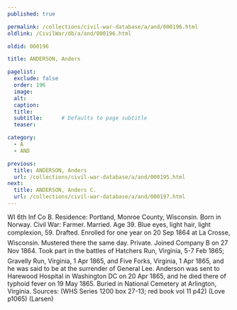 ```yaml
---
published: true

permalink: /collections/civil-war-database/a/and/000196.html
oldlink: /CivilWar/db/a/and/000196.html

oldid: 000196

title: ANDERSON, Anders

pagelist:
  exclude: false
  order: 196
  image: 
  alt:
  caption:
  title:
  subtitle:      # Defaults to page subtitle
  teaser:

category: 
  - A 
  - AND

previous:
  title: ANDERSON, Anders
  url: /collections/civil-war-database/a/and/000195.html  
next:
  title: ANDERSON, Anders C.
  url: /collections/civil-war-database/a/and/000197.html   
---
```

WI 6th Inf Co B. Residence: Portland, Monroe County, Wisconsin. Born in Norway. Civil War: Farmer. Married. Age 39. Blue eyes, light hair, light complexion, 5&#146;9&#148;. Drafted. Enrolled for one year on 20 Sep 1864 at La Crosse, Wisconsin. Mustered there the same day. Private. Joined Company B on 27 Nov 1864. Took part in the battles of Hatcher&#146;s Run, Virginia, 5-7 Feb 1865; Gravelly Run, Virginia, 1 Apr 1865, and Five Forks, Virginia, 1 Apr 1865, and he was said to be at the surrender of General Lee. Anderson was sent to Harewood Hospital in Washington DC on 20 Apr 1865, and he died there of typhoid fever on 19 May 1865. Buried in National Cemetery at Arlington, Virginia. Sources: (WHS Series 1200 box 27-13; red book vol 11 p42) (Love p1065) (Larsen)